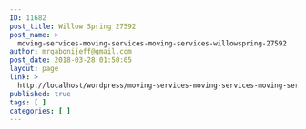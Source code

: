 ```yaml
---
ID: 11682
post_title: Willow Spring 27592
post_name: >
  moving-services-moving-services-moving-services-willowspring-27592
author: mrgabonijeff@gmail.com
post_date: 2018-03-28 01:50:05
layout: page
link: >
  http://localhost/wordpress/moving-services-moving-services-moving-services-willowspring-27592/
published: true
tags: [ ]
categories: [ ]
---
```

